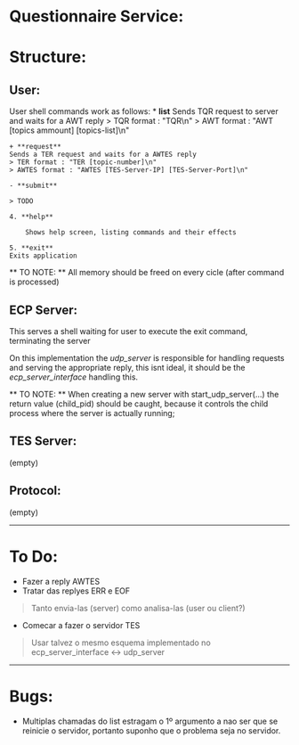 Questionnaire Service:
============================

# Structure:

## User:
User shell commands work as follows:
    * **list**
	Sends TQR request to server and waits for a AWT reply
	> TQR format : "TQR\n"
	> AWT format : "AWT [topics ammount] [topics-list]\n"

    + **request**
	Sends a TER request and waits for a AWTES reply
	> TER format : "TER [topic-number]\n"
	> AWTES format : "AWTES [TES-Server-IP] [TES-Server-Port]\n"

    - **submit**

    > TODO

    4. **help**

        Shows help screen, listing commands and their effects

    5. **exit**
	Exits application

** TO NOTE: **
All memory should be freed on every cicle (after command is processed)


## ECP Server:
This serves a shell waiting for user to execute the exit command, terminating the server

On this implementation the *udp_server* is responsible for handling requests and serving the appropriate reply, this isnt ideal, it should be the *ecp_server_interface* handling this.

** TO NOTE: **
When creating a new server with start_udp_server(...) the return value (child_pid) should be caught, because it controls the child process where the server is actually running;


## TES Server:
(empty)

## Protocol:
(empty)

* * *

# To Do:
- Fazer a reply AWTES
- Tratar das replyes ERR e EOF
> Tanto envia-las (server) como analisa-las (user ou client?)
- Comecar a fazer o servidor TES
> Usar talvez o mesmo esquema implementado no ecp_server_interface <-> udp_server

* * *

# Bugs:
- Multiplas chamadas do list estragam o 1º argumento a nao ser que se reinicie o servidor, portanto suponho que o problema seja no servidor.